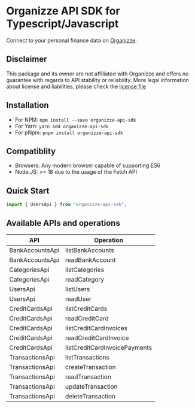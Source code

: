 # Organizze API SDK for Typescript/Javascript

Connect to your personal finance data on [Organizze](https://organizze.com.br).

## Disclaimer

This package and its owner are not affiliated with Organizze and offers no guarantee with regards to API stability or reliability.
More legal information about license and liabilities, please check the [license file](./LICENSE)

## Installation

- For NPM: `npm install --save organizze-api-sdk`
- For Yarn: `yarn add organizze-api-sdk`
- For pNpm: `pnpm install organizze-api-sdk`

## Compatiblity

- Browsers: Any modern browser capable of supporting ES6
- Node.JS: >= 18 due to the usage of the Fetch API

## Quick Start

```typescript
import { UsersApi } from "organizze-api-sdk";
```

## Available APIs and operations

| API             | Operation                     |
| --------------- | ----------------------------- |
| BankAccountsApi | listBankAccounts              |
| BankAccountsApi | readBankAccount               |
| CategoriesApi   | listCategories                |
| CategoriesApi   | readCategory                  |
| UsersApi        | listUsers                     |
| UsersApi        | readUser                      |
| CreditCardsApi  | listCreditCards               |
| CreditCardsApi  | readCreditCard                |
| CreditCardsApi  | listCreditCardInvoices        |
| CreditCardsApi  | readCreditCardInvoice         |
| CreditCardsApi  | listCreditCardInvoicePayments |
| TransactionsApi | listTransactions              |
| TransactionsApi | createTransaction             |
| TransactionsApi | readTransaction               |
| TransactionsApi | updateTransaction             |
| TransactionsApi | deleteTransaction             |
